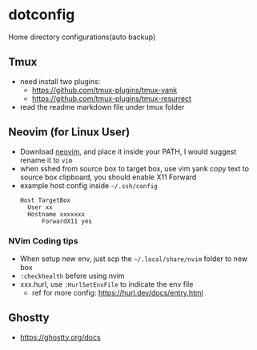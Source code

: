 # dotconfig

Home directory configurations(auto backup)
## Tmux

- need install two plugins:
  - https://github.com/tmux-plugins/tmux-yank
  - https://github.com/tmux-plugins/tmux-resurrect
- read the readme markdown file under tmux folder

## Neovim (for Linux User)

- Download [neovim](https://github.com/neovim/neovim/wiki/Installing-Neovim), and place it inside your PATH, I would suggest rename it to `vim`
- when sshed from source box to target box, use vim yank copy text to source box clipboard, you should enable X11 Forward
- example host config inside `~/.ssh/config`
  ```
  Host TargetBox
  	User xx
  	Hostname xxxxxxx
      	ForwardX11 yes
  ```

### NVim Coding tips

- When setup new env, just scp the `~/.local/share/nvim` folder to new box 
- `:checkhealth` before using nvim
- xxx.hurl, use `:HurlSetEnvFile` to indicate the env file
    - ref for more config: https://hurl.dev/docs/entry.html


## Ghostty

- https://ghostty.org/docs

